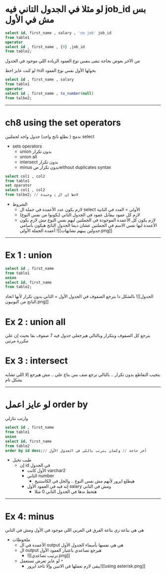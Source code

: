 # لو مثلا في الجدول التاني فيه job_id  بس مش في الأول
```SQL
select id, first_name , salary , 'no job' job_id
from table1
operator
select id , first_name , {0} ,job_id
from table2;
```

من الآخر بعوض بحاجة تبقى بنفس نوع العمود الزيادة اللي موجود في الجدول

لو كنت عايز احط null بحولها الأول نفس نوع العمود
```sql
select id , first_name , salary
from table1
operator
select id , first_name , to_number(null)
from talbe2;
```

---

# ch8 using the set operators
ندمج ( نطلع ناتج واحد) جدول واجد لجملتين select
- sets operators
	- union بدون تكرار
	- union all
	- intersect بدون تكرار
	- minus بدون تكرار صwithout duplicates
syntax
```sql
select col1 , col2
from table1
set oparator
select col1 , col2
from talbe2; // لاحظ إن ال ; وحيدة
```
- الشروط
	- لازم يكون عدد الأعمدة في جملة ال select الأولى = العدد في التانية
	- لازم كل عمود  بيقابل عمود في الجدول التاني (يكونوا من نفس النوع)
	- لازم يكون كل الأعمدة الموجودة في الجملتين ليهم نفس النوع
مش لازم يكون الأعمدة ليها نفس الاسم في الجملتين عشان ديما الجدول الناتج هيكون بأسامي أعمدة الجملة الأولى
![[جدولين بينهم تشابهات.png]]

---

# Ex 1 : union
```sql
select id , first_name
from table1
union
select id, first_name
from table2;
```
بالشكل دا بترجع الصفوف في الجدول الأول + الثاني بدون تكرار لأنها اتحاد
![[الجدول الناتج من اليونيون.png]]

# Ex 2 : union all
بترجع كل الصفوف وبتكرار
وبالتالي هيرجعلي جدول فيه 7 صفوف بقا بحيث إن علي مكررة مرتين
# Ex 3 : intersect

بتجيب التقاطع بدون تكرار .. بالتالي ترجع صف بس بتاع علي .. مش هيرجع إلا اللي تشابه بشكل تام

---

# لو عايز اعمل order by 
وارتب تنازلي
```sql
select id , first_name
from table1
union
select id, first_name
from table2
order by id desc;// آخر حاجة // وكمان بترتب باللي في الجدول الأول
```


- طيب تخيل 
	- إن id في الجدول 
		- الأول كانت varchar2 
		- التاني number
			- هيطلع ايرور لأنهم مش نفس النوع .. والحل في الكاستنيج
		- إنه فيه في العمود الأول salary ومش في التاني
			- هتحط ندها في الجدول التاني 0 مثلا

---

# Ex 4: minus

هي هي بتاعة زي بتاعة الفرق في العربي
اللي موجود في الأول ومش في التاني

- ملحوظات
	- الأعمدة في ال output هي هي نفسها بأسماء الجدول الأول
	- ال output هيرجع تصاعدي باعتبار العمود الأول
		- ![[ترتيب تصاعدي.png]]
	- لو عايز تعرض تستعمل `*`
		- يبقى لازم تعملها في الاتنين وإلا تاخد ايرور![[using asterisk.png]]


